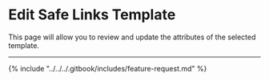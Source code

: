 # Edit Safe Links Template

This page will allow you to review and update the attributes of the selected template.

***

{% include "../../../.gitbook/includes/feature-request.md" %}
